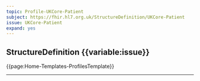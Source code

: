 ```yaml
---
topic: Profile-UKCore-Patient
subject: https://fhir.hl7.org.uk/StructureDefinition/UKCore-Patient
issue: UKCore-Patient
expand: yes
---
```




## StructureDefinition {{variable:issue}}

{{page:Home-Templates-ProfilesTemplate}}

<hr class="thickline">